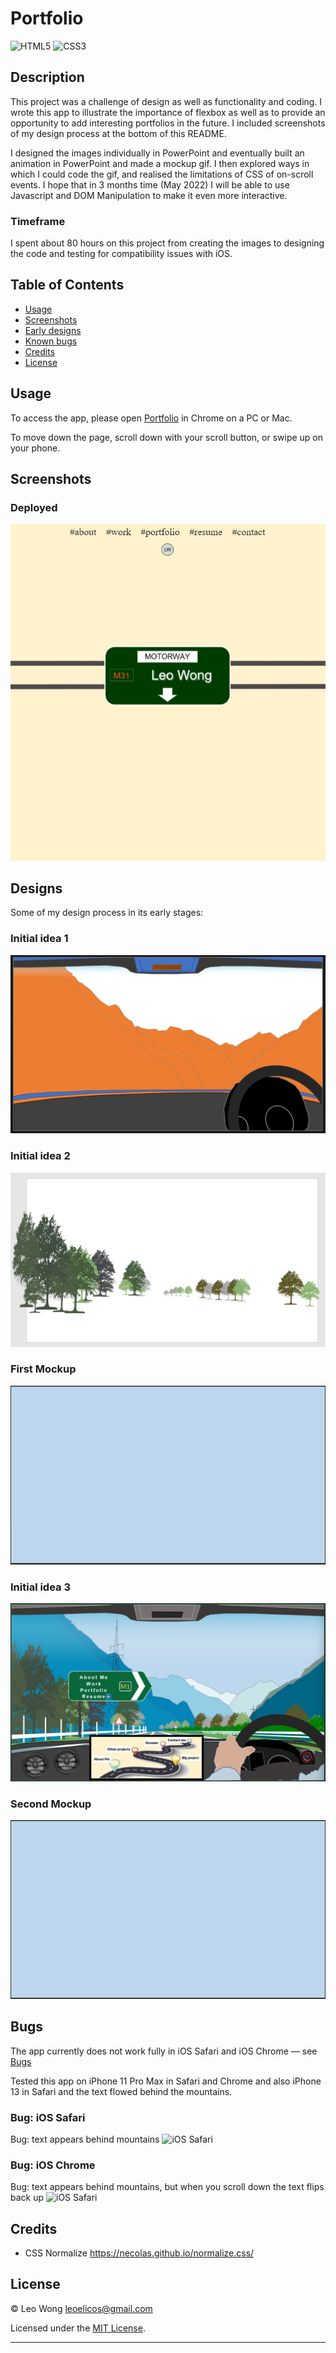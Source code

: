 # Portfolio

![HTML5](https://img.shields.io/badge/html5-%23E34F26.svg?style=for-the-badge&logo=html5&logoColor=white) ![CSS3](https://img.shields.io/badge/css3-%231572B6.svg?style=for-the-badge&logo=css3&logoColor=white)

## Description

This project was a challenge of design as well as functionality and coding. I wrote this app to illustrate the importance of flexbox as well as to provide an opportunity to add interesting portfolios in the future. I included screenshots of my design process at the bottom of this README.

I designed the images individually in PowerPoint and eventually built an animation in PowerPoint and made a mockup gif. I then explored ways in which I could code the gif, and realised the limitations of CSS of on-scroll events. I hope that in 3 months time (May 2022) I will be able to use Javascript and DOM Manipulation to make it even more interactive.

### Timeframe

I spent about 80 hours on this project from creating the images to designing the code and testing for compatibility issues with iOS.

## Table of Contents

-  [Usage](#usage)
-  [Screenshots](#screenshots)
-  [Early designs](#designs)
-  [Known bugs](#bugs)
-  [Credits](#credits)
-  [License](#license)

## Usage

To access the app, please open [Portfolio](https://leoelicos.github.io/bcs-02-portfolio/) in Chrome on a PC or Mac.

To move down the page, scroll down with your scroll button, or swipe up on your phone.

## Screenshots

### Deployed

![Animation](./assets/screenshots/screenshot-of-deployed.jpg)

## Designs

Some of my design process in its early stages:

### Initial idea 1

![Initial Idea 1](./assets/mockups/idea1.png)

### Initial idea 2

![Initial Idea 2](./assets/mockups/idea2.png)

### First Mockup

![First Mockup](./assets/mockups/mockup1.gif)

### Initial idea 3

![Initial Idea 3](./assets/mockups/idea3.jpg)

### Second Mockup

![Second Mockup](./assets/mockups/mockup2.gif)

## Bugs

The app currently does not work fully in iOS Safari and iOS Chrome — see [Bugs](#bugs)

Tested this app on iPhone 11 Pro Max in Safari and Chrome and also iPhone 13 in Safari and the text flowed behind the mountains.

### Bug: iOS Safari

Bug: text appears behind mountains ![iOS Safari](./assets/bugs/iphone-11-pro-max-safari-2022-03-02.gif)

### Bug: iOS Chrome

Bug: text appears behind mountains, but when you scroll down the text flips back up ![iOS Safari](./assets/bugs/iphone-11-pro-max-chrome-2022-03-02.gif)

## Credits

-  CSS Normalize https://necolas.github.io/normalize.css/

## License

&copy; Leo Wong <leoelicos@gmail.com>

Licensed under the [MIT License](./LICENSE.txt).

---
